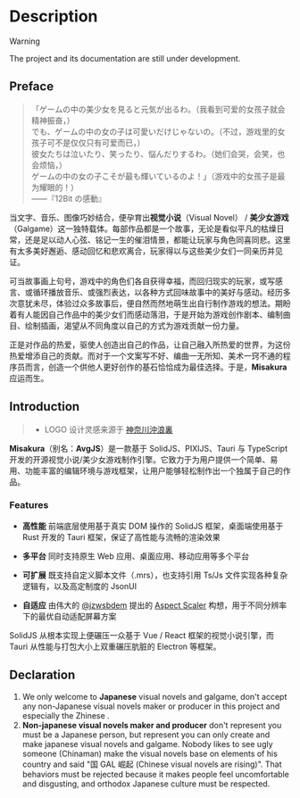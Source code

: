 # Description

> [!WARNING]
> The project and its documentation are still under development.

<!--markdownlint-disable-file MD033-->

<script setup>
  import NpmBadge from '../components/NpmBadge.vue';
</script>

<NpmBadge package="misakura" />

## Preface

> 「ゲームの中の美少女を見ると元気が出るわ。（我看到可爱的女孩子就会精神振奋，）
> <br>でも、ゲームの中の女の子は可愛いだけじゃないの。（不过，游戏里的女孩子可不是仅仅只有可爱而已，）
> <br>彼女たちは泣いたり、笑ったり、悩んだりするわ。（她们会哭，会笑，也会烦恼，）
> <br>ゲームの中の女の子こそが最も輝いているのよ！」（游戏中的女孩子是最为耀眼的！）
> <br>——『12Bit の感動』

当文字、音乐、图像巧妙结合，便孕育出**视觉小说**（Visual Novel） / **美少女游戏**（Galgame）这一独特载体。每部作品都是一个故事，无论是看似平凡的枯燥日常，还是足以动人心弦、铭记一生的催泪情景，都能让玩家与角色同喜同悲。这里有太多美好邂逅、感动回忆和悲欢离合，玩家得以与这些美少女们一同亲历并见证。

可当故事画上句号，游戏中的角色们各自获得幸福，而回归现实的玩家，或写感言、或循环播放音乐、或强烈表达，以各种方式回味故事中的美好与感动。经历多次意犹未尽，体验过众多故事后，便自然而然地萌生出自行制作游戏的想法。期盼着有人能因自己作品中的美少女们而感动落泪，于是开始为游戏创作剧本、编制曲目、绘制插画，渴望从不同角度以自己的方式为游戏贡献一份力量。

正是对作品的热爱，驱使人创造出自己的作品，让自己融入所热爱的世界，为这份热爱增添自己的贡献。而对于一个文案写不好、编曲一无所知、美术一窍不通的程序员而言，创造一个供他人更好创作的基石恰恰成为最佳选择。于是，**Misakura** 应运而生。

## Introduction

> - LOGO 设计灵感来源于 [神奈川沖浪裏](https://ja.wikipedia.org/wiki/%E5%AF%8C%E5%B6%BD%E4%B8%89%E5%8D%81%E5%85%AD%E6%99%AF)

**Misakura**（别名：**AvgJS**）是一款基于 SolidJS、PIXIJS、Tauri 与 TypeScript 开发的开源视觉小说/美少女游戏制作引擎。它致力于为用户提供一个简单、易用、功能丰富的编辑环境与游戏框架，让用户能够轻松制作出一个独属于自己的作品。

### Features

- **高性能**
  前端底层使用基于真实 DOM 操作的 SolidJS 框架，桌面端使用基于 Rust 开发的 Tauri 框架，保证了高性能与流畅的渲染效果

- **多平台**
  同时支持原生 Web 应用、桌面应用、移动应用等多个平台

- **可扩展**
  既支持自定义脚本文件（.mrs），也支持引用 Ts/Js 文件实现各种复杂逻辑有，以及高定制度的 JsonUI

- **自适应**
  由伟大的 [@jzwsbdem](https://github.com/jzwsbdem) 提出的 [Aspect Scaler](./aspect) 构想，用于不同分辨率下的最优自动适配屏幕方案

SolidJS 从根本实现上便碾压一众基于 Vue / React 框架的视觉小说引擎，而 Tauri 从性能与打包大小上双重碾压肮脏的 Electron 等框架。

## Declaration

1. We only welcome to **Japanese** visual novels and galgame, don't accept any non-Japanese visual novels maker or producer in this project and especially the Zhinese .
2. **Non-japanese visual novels maker and producer** don't represent you must be a Japanese person, but represent you can only create and make japanese visual novels and galgame. Nobody likes to see ugly someone (Chinaman) make the visual novels base on elements of his country and said "国 GAL 崛起 (Chinese visual novels are rising)". That behaviors must be rejected because it makes people feel uncomfortable and disgusting, and orthodox Japanese culture must be respected.
